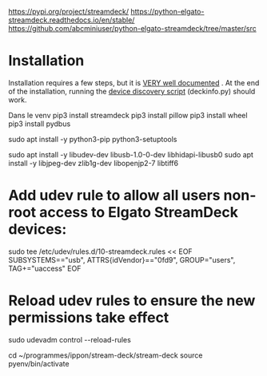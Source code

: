 https://pypi.org/project/streamdeck/
https://python-elgato-streamdeck.readthedocs.io/en/stable/
https://github.com/abcminiuser/python-elgato-streamdeck/tree/master/src
# Installation 
Installation requires a few steps, but it is [VERY well documented](https://python-elgato-streamdeck.readthedocs.io/en/stable/pages/backend_libusb_hidapi.html) .
At the end of the installation, running the [device discovery script](https://github.com/abcminiuser/python-elgato-streamdeck/blob/master/src/example_deckinfo.py) (deckinfo.py) should work.

Dans le venv
pip3 install streamdeck
pip3 install pillow
pip3 install wheel
pip3 install pydbus

sudo apt install -y python3-pip python3-setuptools

sudo apt install -y libudev-dev libusb-1.0-0-dev libhidapi-libusb0
sudo apt install -y libjpeg-dev zlib1g-dev libopenjp2-7 libtiff6
# Add udev rule to allow all users non-root access to Elgato StreamDeck devices:
sudo tee /etc/udev/rules.d/10-streamdeck.rules << EOF
SUBSYSTEMS=="usb", ATTRS{idVendor}=="0fd9", GROUP="users", TAG+="uaccess"
EOF
# Reload udev rules to ensure the new permissions take effect
sudo udevadm control --reload-rules

cd ~/programmes/ippon/stream-deck/stream-deck
source pyenv/bin/activate

